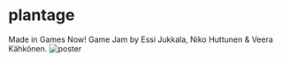# plantage
Made in Games Now! Game Jam by Essi Jukkala, Niko Huttunen & Veera Kähkönen.
![poster](poster_Final.png)
